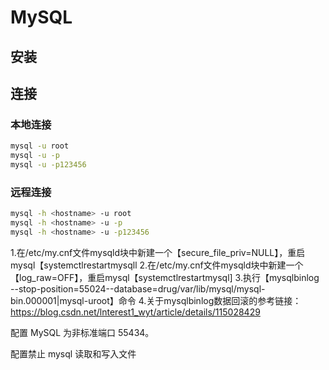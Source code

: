 # MySQL

## 安装

## 连接

### 本地连接

```bash
mysql -u root 
mysql -u -p
mysql -u -p123456
```

### 远程连接

```bash
mysql -h <hostname> -u root 
mysql -h <hostname> -u -p
mysql -h <hostname> -u -p123456
```

1.在/etc/my.cnf文件mysqld块中新建一个【secure_file_priv=NULL】，重启mysql【systemctlrestartmysqll
2.在/etc/my.cnf文件mysqld块中新建一个【log_raw=OFF】，重启mysql【systemctlrestartmysql]
3.执行【mysqlbinlog --stop-position=55024--database=drug/var/lib/mysql/mysql-
bin.000001|mysql-uroot】命令
4.关于mysqlbinlog数据回滚的参考链接：
<https://blog.csdn.net/lnterest1_wyt/article/details/115028429>

配置 MySQL 为非标准端口 55434。

配置禁止 mysql 读取和写入文件
